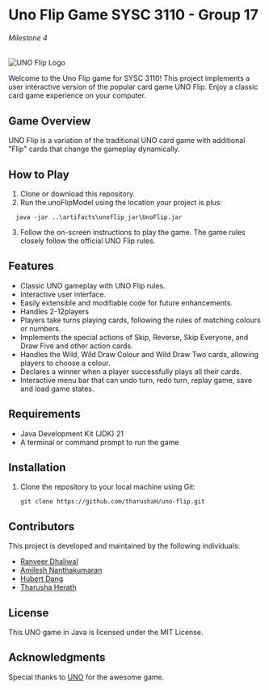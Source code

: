 # Uno Flip Game SYSC 3110 - Group 17
###### Milestone 4

![UNO Flip Logo](https://th.bing.com/th/id/OIP.RVQRkbcpUp4QV2O-y_b7ewHaEK?w=324&h=182&c=7&r=0&o=5&pid=1.7)

Welcome to the Uno Flip game for SYSC 3110! This project implements a user interactive version of the popular card game UNO Flip. Enjoy a classic card game experience on your computer.

## Game Overview

UNO Flip is a variation of the traditional UNO card game with additional "Flip" cards that change the gameplay dynamically.

## How to Play

1. Clone or download this repository.
2. Run the unoFlipModel using the location your project is plus:
```shell
  java -jar ..\artifacts\unoflip_jar\UnoFlip.jar
```
3. Follow the on-screen instructions to play the game. The game rules closely follow the official UNO Flip rules.


## Features

- Classic UNO gameplay with UNO Flip rules.
- Interactive user interface.
- Easily extensible and modifiable code for future enhancements.
- Handles 2-12players
- Players take turns playing cards, following the rules of matching colours or numbers.
- Implements the special actions of Skip, Reverse, Skip Everyone, and Draw Five and other action cards.
- Handles the Wild, Wild Draw Colour and Wild Draw Two cards, allowing players to choose a colour.
- Declares a winner when a player successfully plays all their cards.
- Interactive menu bar that can undo turn, redo turn, replay game, save and load game states.

## Requirements

- Java Development Kit (JDK) 21
- A terminal or command prompt to run the game

## Installation

1. Clone the repository to your local machine using Git:

   ```shell
   git clone https://github.com/tharushaH/uno-flip.git
   
## Contributors

This project is developed and maintained by the following individuals:

- [Ranveer Dhaliwal](https://github.com/ranveerdhaliwal03)
- [Amilesh Nanthakumaran](https://github.com/AmileshN)
- [Hubert Dang](https://github.com/hubertdang)
- [Tharusha Herath](https://github.com/tharushaH)

## License 
This UNO game in Java is licensed under the MIT License.

## Acknowledgments
Special thanks to [UNO](https://www.mattelgames.com/en-us/cards/uno/) for the awesome game.

